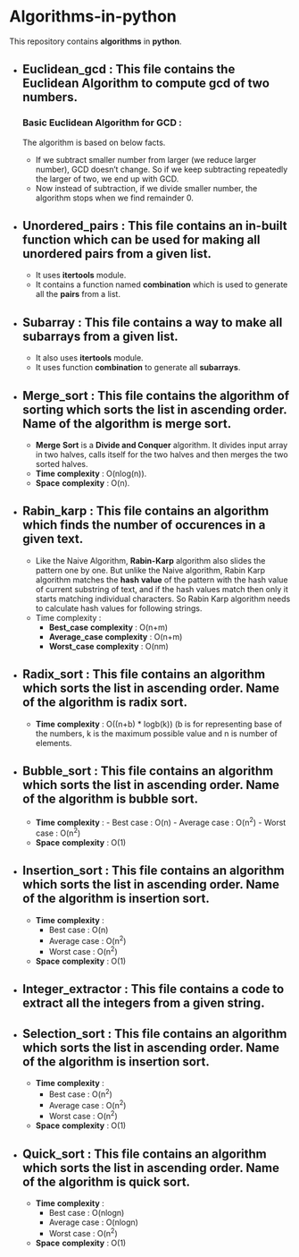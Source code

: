 # Algorithms-in-python
This repository contains **algorithms** in **python**.

- ## **Euclidean_gcd** : This file **contains** the  **Euclidean** **Algorithm** to compute **gcd** of two numbers.  

  ### Basic Euclidean Algorithm for GCD :
  The algorithm is based on below facts.

     - If we subtract smaller number from larger (we reduce larger number), GCD doesn’t change. So if we keep subtracting repeatedly the larger of two, we end up with GCD.  
     - Now instead of subtraction, if we divide smaller number, the algorithm stops when we find remainder 0.


- ## **Unordered_pairs** : This file contains an in-built function which can be used for making all unordered pairs from a given list.    

   - It uses **itertools** module.
   - It contains a function named **combination** which is used to generate all the **pairs** from a list.  
   
  
 - ## Subarray : This file contains a way to make all **subarrays** from a given **list**.  
 
   - It also uses **itertools** module.  
   - It uses function **combination** to generate all **subarrays**.  


- ## **Merge_sort** : This file contains the algorithm of sorting which sorts the list in ascending order. Name of the algorithm is merge sort.  

     - **Merge** **Sort** is a **Divide and Conquer** algorithm. It divides input array in two halves, calls itself for the two halves and then merges the two sorted halves.  
     - **Time** **complexity** : O(nlog(n)).  
     - **Space** **complexity** : O(n).  
     
     
- ## **Rabin_karp** : This file contains an algorithm which finds the number of occurences in a given text.  

  - Like the Naive Algorithm, **Rabin-Karp** algorithm also slides the pattern one by one. But unlike the Naive algorithm, Rabin Karp algorithm matches the **hash** **value** of the pattern with the hash value of current substring of text, and if the hash values match then only it starts matching individual characters. So Rabin Karp algorithm needs to calculate hash values for following strings.  
  - Time complexity : 
      - **Best_case** **complexity** : O(n+m)
      - **Average_case** **complexity** : O(n+m)
      - **Worst_case** **complexity** : O(nm)  
      
      
- ## Radix_sort : This file contains an algorithm which sorts the list in ascending order. Name of the algorithm is radix sort.  
     - **Time** **complexity** : O((n+b) * logb(k)) (b is for representing base of the numbers, k is the maximum possible value  and n is number 
     of elements.  
     
     
- ## Bubble_sort : This file contains an algorithm which sorts the list in ascending order. Name of the algorithm is bubble sort.   
     - **Time** **complexity** : 
      - Best case :  O(n)
      - Average case : O(n<sup>2</sup>)
      - Worst case : O(n<sup>2</sup>)
    - **Space** **complexity** : O(1)   
     
     
- ## Insertion_sort : This file contains an algorithm which sorts the list in ascending order. Name of the algorithm is insertion sort.
    - **Time** **complexity** : 
      - Best case :  O(n)
      - Average case : O(n<sup>2</sup>)
      - Worst case : O(n<sup>2</sup>)
    - **Space** **complexity** : O(1) 
    
    
- ## **Integer_extractor** : This file contains a code to extract all the integers from a given string.


- ## Selection_sort : This file contains an algorithm which sorts the list in ascending order. Name of the algorithm is insertion sort.
    - **Time** **complexity** : 
      - Best case :  O(n<sup>2</sup>)
      - Average case : O(n<sup>2</sup>)
      - Worst case : O(n<sup>2</sup>)
    - **Space** **complexity** : O(1)  
    
    
- ## Quick_sort : This file contains an algorithm which sorts the list in ascending order. Name of the algorithm is quick sort.
    - **Time** **complexity** : 
      - Best case : O(nlogn)
      - Average case : O(nlogn)
      - Worst case : O(n<sup>2</sup>)
    - **Space** **complexity** : O(1)  
